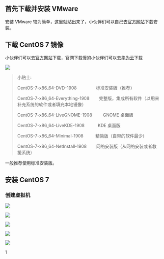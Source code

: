 ## 首先下载并安装 VMware

安装 VMware 较为简单，这里就贴出来了，小伙伴们可以自己去[官方网站](https://www.vmware.com)下载安装。

## 下载 CentOS 7 镜像

小伙伴们可以去[官方网站](http://isoredirect.centos.org/centos/7/isos/x86_64/)下载，官网下载慢的小伙伴们可以去[华为云](http://mirrors.huaweicloud.com/centos/7.7.1908/isos/x86_64/)下载

![](https://img2018.cnblogs.com/blog/1326851/202001/1326851-20200116175040894-594174732.png)

>小贴士:
>
> CentOS-7-x86_64-DVD-1908                   标准安装版（推荐）
>
> CentOS-7-x86_64-Everything-1908            完整版，集成所有软件（以用来补充系统的软件或者填充本地镜像）
>
> CentOS-7-x86_64-LiveGNOME-1908             GNOME 桌面版  
>
> CentOS-7-x86_64-LiveKDE-1908               KDE 桌面版  
>
> CentOS-7-x86_64-Minimal-1908               精简版（自带的软件最少）
>
> CentOS-7-x86_64-NetInstall-1908            网络安装版（从网络安装或者救援系统）

一般推荐使用标准安装版。

## 安装 CentOS 7

### 创建虚拟机

![](https://img2018.cnblogs.com/blog/1326851/202001/1326851-20200116175159116-830143271.png)

![](https://img2018.cnblogs.com/blog/1326851/202001/1326851-20200116175243466-1590414318.png)

![](https://img2018.cnblogs.com/blog/1326851/202001/1326851-20200116175628551-243479869.png)

![](https://img2018.cnblogs.com/blog/1326851/202001/1326851-20200116175813967-1520894812.png)

![](https://img2018.cnblogs.com/blog/1326851/202001/1326851-20200116175958503-259976874.png)













1
